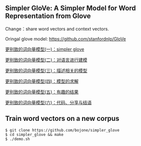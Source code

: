 ## Simpler GloVe: A Simpler Model for Word Representation from Glove

Change：share word vectors and context vectors.

Oringal glove model: https://github.com/stanfordnlp/GloVe

<a href="http://kexue.fm/archives/4667/" target="_blank">更别致的词向量模型(一)：simpler glove</a>

<a href="http://kexue.fm/archives/4669/" target="_blank">更别致的词向量模型(二)：对语言进行建模</a>

<a href="http://kexue.fm/archives/4671/" target="_blank">更别致的词向量模型(三)：描述相关的模型</a>

<a href="http://kexue.fm/archives/4675/" target="_blank">更别致的词向量模型(四)：模型的求解</a>

<a href="http://kexue.fm/archives/4677/" target="_blank">更别致的词向量模型(五)：有趣的结果</a>

<a href="http://kexue.fm/archives/4681/" target="_blank">更别致的词向量模型(六)：代码、分享与结语</a>

## Train word vectors on a new corpus

    $ git clone https://github.com/bojone/simpler_glove
    $ cd simpler_glove && make
    $ ./demo.sh

